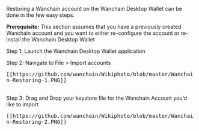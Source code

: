 Restoring a Wanchain account on the Wanchain Desktop Wallet can be done in the few easy steps.

**Prerequisite:** This section assumes that you have a previously created Wanchain account and you want to either re-configure the account or re-install the Wanchain Desktop Wallet

Step 1: Launch the Wanchain Desktop Wallet application

Step 2: Navigate to File > Import accounts

<kbd>
[[https://github.com/wanchain/Wikiphoto/blob/master/Wanchain-Restoring-1.PNG]]
</kbd>

<br>
<br>

Step 3: Drag and Drop your keystore file for the Wanchain Account you’d like to import

<kbd>
[[https://github.com/wanchain/Wikiphoto/blob/master/Wanchain-Restoring-2.PNG]]
</kbd>

<br>
<br>
